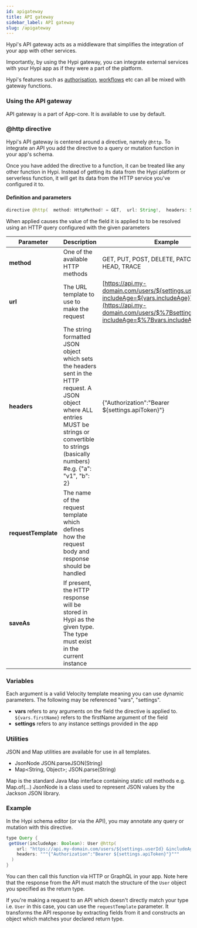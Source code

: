 ```yaml
---
id: apigateway
title: API gateway
sidebar_label: API gateway
slug: /apigateway
---
```


Hypi's API gateway acts as a middleware that simplifies the integration of your app with other services.

Importantly, by using the Hypi gateway, you can integrate external services with your Hypi app as if they were a part of the platform.

Hypi's features such as [authorisation](authorisation.md), [workflows](workflow.md) etc can all be mixed with gateway functions.

### Using the API gateway

API gateway is a part of App-core. It is available to use by default. 

### @http directive

Hypi's API gateway is centered around a directive, namely `@http`. To integrate an API you add the directive to a query or mutation function in your app's schema.

Once you have added the directive to a function, it can be treated like any other function in Hypi. Instead of getting its data from the Hypi platform or serverless function, it will get its data from the HTTP service you've configured it to.

#### Definition and parameters

```java
directive @http(  method: HttpMethod! = GET,  url: String!,  headers: String,  requestTemplate: String,  saveAs: String) on FIELD_DEFINITION
```
When applied causes the value of the field it is applied to to be resolved using an HTTP query configured with the given parameters


| Parameter           | Description                                                                                                                                                                                               | Example                                                                                                                                                                      |
|---------------------|-----------------------------------------------------------------------------------------------------------------------------------------------------------------------------------------------------------|------------------------------------------------------------------------------------------------------------------------------------------------------------------------------|
| **method**          | One of the available HTTP methods                                                                                                                                                                         | GET, PUT, POST, DELETE, PATCH, OPTIONS, HEAD, TRACE                                                                                                                          |
| **url**             | The URL template to use to make the request                                                                                                                                                               | [https://api.my-domain.com/users/${settings.userId}?includeAge=${vars.includeAge}](https://api.my-domain.com/users/$%7Bsettings.userId%7D?includeAge=$%7Bvars.includeAge%7D) |
| **headers**         | The string formatted JSON object which sets the headers sent in the HTTP request. A JSON object where ALL entries MUST be strings or convertible to strings (basically numbers) #e.g. {"a": "v1", "b": 2} | {"Authorization":"Bearer ${settings.apiToken}"}                                                                                                                              |
| **requestTemplate** | The name of the request template which defines how the request body and response should be handled                                                                                                        |                                                                                                                                                                              |
| **saveAs**          | If present, the HTTP response will be stored in Hypi as the given type. The type must exist in the current instance                                                                                       |                                                                                                                                                                              |

### Variables

Each argument is a valid Velocity template meaning you can use dynamic parameters. The following may be referenced "vars", "settings".

+  **vars** refers to any arguments on the field the directive is applied to.   `${vars.firstName}` refers to the firstName argument of the field
+ **settings** refers to any instance settings provided in the app

### Utilities

JSON and Map utilities are available for use in all templates.

+ JsonNode JSON.parseJSON(String)
+ Map<String, Object>; JSON.parse(String)

Map is the standard Java Map interface containing static util methods e.g. Map.of(...) JsonNode is a class used to represent JSON values by the Jackson JSON library.

### Example

In the Hypi schema editor (or via the API), you may annotate any query or mutation with this directive.

```java
type Query {
 getUser(includeAge: Boolean): User @http(
    url: "https://api.my-domain.com/users/${settings.userId} &includeAge=${vars.includeAge}",
    headers: """{"Authorization":"Bearer ${settings.apiToken}"}"""
  )
}
```

You can then call this function via HTTP or GraphQL in your app. Note here that the response from the API must match the structure of the `User` object you specified as the return type.

If you're making a request to an API which doesn't directly match your type i.e. `User` in this case, you can use the `requestTemplate` parameter.  It transforms the API response by extracting fields from it and constructs an object which matches your declared return type.


